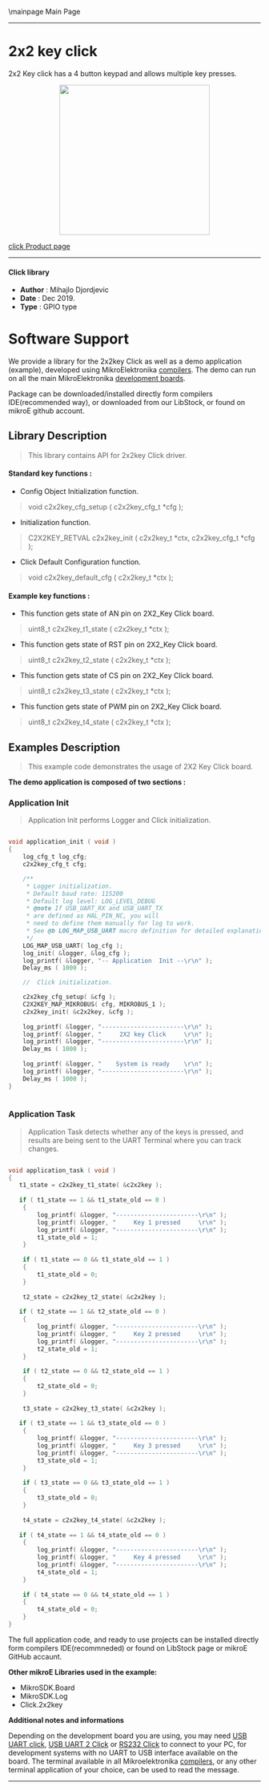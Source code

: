 \mainpage Main Page
 
 

---
# 2x2 key click

2x2 Key click has a 4 button keypad and allows multiple key presses.

<p align="center">
  <img src="https://download.mikroe.com/images/click_for_ide/2x2key_click.png" height=300px>
</p>

[click Product page](https://www.mikroe.com/2x2-key-click)

---


#### Click library 

- **Author**        : Mihajlo Djordjevic
- **Date**          : Dec 2019.
- **Type**          : GPIO type


# Software Support

We provide a library for the 2x2key Click 
as well as a demo application (example), developed using MikroElektronika 
[compilers](https://shop.mikroe.com/compilers). 
The demo can run on all the main MikroElektronika [development boards](https://shop.mikroe.com/development-boards).

Package can be downloaded/installed directly form compilers IDE(recommended way), or downloaded from our LibStock, or found on mikroE github account. 

## Library Description

> This library contains API for 2x2key Click driver.

#### Standard key functions :

- Config Object Initialization function.
> void c2x2key_cfg_setup ( c2x2key_cfg_t *cfg ); 
 
- Initialization function.
> C2X2KEY_RETVAL c2x2key_init ( c2x2key_t *ctx, c2x2key_cfg_t *cfg );

- Click Default Configuration function.
> void c2x2key_default_cfg ( c2x2key_t *ctx );


#### Example key functions :

- This function gets state of AN pin on 2X2_Key Click board.
> uint8_t c2x2key_t1_state ( c2x2key_t *ctx );
 
- This function gets state of RST pin on 2X2_Key Click board.
> uint8_t c2x2key_t2_state ( c2x2key_t *ctx );

- This function gets state of CS pin on 2X2_Key Click board.
> uint8_t c2x2key_t3_state ( c2x2key_t *ctx );

- This function gets state of PWM pin on 2X2_Key Click board.
> uint8_t c2x2key_t4_state ( c2x2key_t *ctx );

## Examples Description

> 
> This example code demonstrates the usage of 2X2 Key Click board.
> 

**The demo application is composed of two sections :**

### Application Init 

>
> Application Init performs Logger and Click initialization.
> 

```c

void application_init ( void )
{
    log_cfg_t log_cfg;
    c2x2key_cfg_t cfg;

    /** 
     * Logger initialization.
     * Default baud rate: 115200
     * Default log level: LOG_LEVEL_DEBUG
     * @note If USB_UART_RX and USB_UART_TX 
     * are defined as HAL_PIN_NC, you will 
     * need to define them manually for log to work. 
     * See @b LOG_MAP_USB_UART macro definition for detailed explanation.
     */
    LOG_MAP_USB_UART( log_cfg );
    log_init( &logger, &log_cfg );
    log_printf( &logger, "-- Application  Init --\r\n" );
    Delay_ms ( 1000 );

    //  Click initialization.

    c2x2key_cfg_setup( &cfg );
    C2X2KEY_MAP_MIKROBUS( cfg, MIKROBUS_1 );
    c2x2key_init( &c2x2key, &cfg );
    
    log_printf( &logger, "-----------------------\r\n" );
    log_printf( &logger, "     2X2 key Click     \r\n" );
    log_printf( &logger, "-----------------------\r\n" );
    Delay_ms ( 1000 );
    
    log_printf( &logger, "    System is ready    \r\n" );
    log_printf( &logger, "-----------------------\r\n" );
    Delay_ms ( 1000 );
}
  
```

### Application Task

>
> Application Task detects whether any of the keys is pressed,
> and results are being sent to the UART Terminal where you can track changes.
> 

```c

void application_task ( void )
{
   t1_state = c2x2key_t1_state( &c2x2key );
   
   if ( t1_state == 1 && t1_state_old == 0 )
    {
        log_printf( &logger, "-----------------------\r\n" );
        log_printf( &logger, "     Key 1 pressed     \r\n" );
        log_printf( &logger, "-----------------------\r\n" );
        t1_state_old = 1;
    }
    
    if ( t1_state == 0 && t1_state_old == 1 )
    {
        t1_state_old = 0;
    }
    
    t2_state = c2x2key_t2_state( &c2x2key );
   
   if ( t2_state == 1 && t2_state_old == 0 )
    {
        log_printf( &logger, "-----------------------\r\n" );
        log_printf( &logger, "     Key 2 pressed     \r\n" );
        log_printf( &logger, "-----------------------\r\n" );
        t2_state_old = 1;
    }
    
    if ( t2_state == 0 && t2_state_old == 1 )
    {
        t2_state_old = 0;
    }
    
    t3_state = c2x2key_t3_state( &c2x2key );
   
   if ( t3_state == 1 && t3_state_old == 0 )
    {
        log_printf( &logger, "-----------------------\r\n" );
        log_printf( &logger, "     Key 3 pressed     \r\n" );
        log_printf( &logger, "-----------------------\r\n" );
        t3_state_old = 1;
    }
    
    if ( t3_state == 0 && t3_state_old == 1 )
    {
        t3_state_old = 0;
    }
    
    t4_state = c2x2key_t4_state( &c2x2key );
   
   if ( t4_state == 1 && t4_state_old == 0 )
    {
        log_printf( &logger, "-----------------------\r\n" );
        log_printf( &logger, "     Key 4 pressed     \r\n" );
        log_printf( &logger, "-----------------------\r\n" );
        t4_state_old = 1;
    }
    
    if ( t4_state == 0 && t4_state_old == 1 )
    {
        t4_state_old = 0;
    }
} 

``` 

The full application code, and ready to use projects can be  installed directly form compilers IDE(recommneded) or found on LibStock page or mikroE GitHub accaunt.

**Other mikroE Libraries used in the example:** 

- MikroSDK.Board
- MikroSDK.Log
- Click.2x2key

**Additional notes and informations**

Depending on the development board you are using, you may need 
[USB UART click](https://shop.mikroe.com/usb-uart-click), 
[USB UART 2 Click](https://shop.mikroe.com/usb-uart-2-click) or 
[RS232 Click](https://shop.mikroe.com/rs232-click) to connect to your PC, for 
development systems with no UART to USB interface available on the board. The 
terminal available in all Mikroelektronika 
[compilers](https://shop.mikroe.com/compilers), or any other terminal application 
of your choice, can be used to read the message.



---
